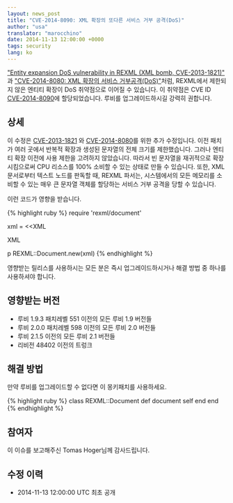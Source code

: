 ```yaml
---
layout: news_post
title: "CVE-2014-8090: XML 확장의 또다른 서비스 거부 공격(DoS)"
author: "usa"
translator: "marocchino"
date: 2014-11-13 12:00:00 +0000
tags: security
lang: ko
---
```


["Entity expansion DoS vulnerability in REXML (XML bomb, CVE-2013-1821)"](https://www.ruby-lang.org/en/news/2013/02/22/rexml-dos-2013-02-22/)
과 ["CVE-2014-8080: XML 확장의 서비스 거부공격(DoS)"](https://www.ruby-lang.org/ko/news/2014/10/27/rexml-dos-cve-2014-8080/)처럼, REXML에서 제한되지 않은 엔티티 확장이
DoS 취약점으로 이어질 수 있습니다.
이 취약점은 CVE ID
[CVE-2014-8090](http://cve.mitre.org/cgi-bin/cvename.cgi?name=CVE-2014-8090)에
할당되었습니다.
루비를 업그레이드하시길 강력히 권합니다.

## 상세

이 수정은
[CVE-2013-1821](https://www.ruby-lang.org/en/news/2013/02/22/rexml-dos-2013-02-22/)
와 [CVE-2014-8080](https://www.ruby-lang.org/ko/news/2014/10/27/rexml-dos-cve-2014-8080/)를 위한 추가 수정입니다.
이전 패치가 여러 곳에서 반복적 확장과 생성된 문자열의 전체 크기를 제한했습니다.
그러나 엔티티 확장 이전에 사용 제한을 고려하지 않았습니다.
따라서 빈 문자열을 재귀적으로 확장시킴으로써 CPU 리소스를 100% 소비할 수 있는 상태로 만들 수 있습니다.
또한, XML 문서로부터 텍스트 노드를 판독할 때, REXML 파서는, 시스템에서의 모든 메모리를 소비할 수 있는 매우 큰 문자열 객체를 할당하는 서비스 거부 공격을 당할 수 있습니다.

이런 코드가 영향을 받습니다.

{% highlight ruby %}
require 'rexml/document'

xml = <<XML
<!DOCTYPE root [
  # ENTITY expansion vector
]>
<cd></cd>
XML

p REXML::Document.new(xml)
{% endhighlight %}

영향받는 릴리스를 사용하시는 모든 분은 즉시 업그레이드하시거나 해결 방법 중
하나를 사용하셔야 합니다.

## 영향받는 버전

* 루비 1.9.3 패치레벨 551 이전의 모든 루비 1.9 버전들
* 루비 2.0.0 패치레벨 598 이전의 모든 루비 2.0 버전들
* 루비 2.1.5 이전의 모든 루비 2.1 버전들
* 리비전 48402 이전의 트렁크

## 해결 방법

만약 루비를 업그레이드할 수 없다면 이 몽키패치를 사용하세요.

{% highlight ruby %}
class REXML::Document
  def document
    self
  end
end
{% endhighlight %}

## 참여자

이 이슈를 보고해주신 Tomas Hoger님께 감사드립니다.

## 수정 이력

* 2014-11-13 12:00:00 UTC 최초 공개
